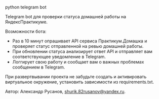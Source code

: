 python telegram bot

Telegram bot для проверки статуса домашней работы на ЯндексПрактикуме.

Возможности бота:
- Раз в 10 минут опрашивает API сервиса Практикум.Домашка и проверяет статус отправленной на ревью домашней работы.
- При обновлении статуса анализирует ответ API и отправляет вам соответствующее уведомление в Telegram.
- Логгирует свою работу и сообщает вам о важных проблемах сообщением в Telegram.

При развертвывании проекта не забудьте создать и активировать виртуальное окружение, установить зависимости из requirements.txt.

Автор: Александр Русанов, shurik.82rusanov@yandex.ru.
